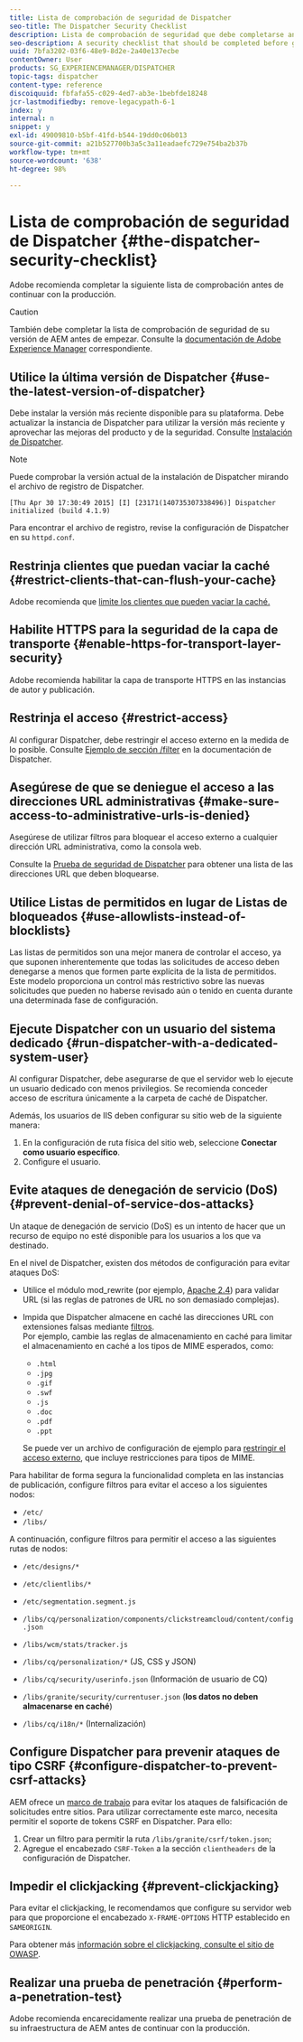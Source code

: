 ```yaml
---
title: Lista de comprobación de seguridad de Dispatcher
seo-title: The Dispatcher Security Checklist
description: Lista de comprobación de seguridad que debe completarse antes de continuar con la producción.
seo-description: A security checklist that should be completed before going on production.
uuid: 7bfa3202-03f6-48e9-8d2e-2a40e137ecbe
contentOwner: User
products: SG_EXPERIENCEMANAGER/DISPATCHER
topic-tags: dispatcher
content-type: reference
discoiquuid: fbfafa55-c029-4ed7-ab3e-1bebfde18248
jcr-lastmodifiedby: remove-legacypath-6-1
index: y
internal: n
snippet: y
exl-id: 49009810-b5bf-41fd-b544-19dd0c06b013
source-git-commit: a21b527700b3a5c3a11eadaefc729e754ba2b37b
workflow-type: tm+mt
source-wordcount: '638'
ht-degree: 98%

---
```


# Lista de comprobación de seguridad de Dispatcher {#the-dispatcher-security-checklist}

<!-- 

Comment Type: remark
Last Modified By: unknown unknown (ims-author-00AF43764F54BE740A490D44@AdobeID)
Last Modified Date: 2015-06-05T05:14:35.365-0400

<p>Food for thought listed on <a href="https://jira.corp.adobe.com/browse/DOC-5649">DOC-5649</a>. To be considered while proof-reading.</p> 
<p> </p>

 -->

Adobe recomienda completar la siguiente lista de comprobación antes de continuar con la producción.

>[!CAUTION]
>
>También debe completar la lista de comprobación de seguridad de su versión de AEM antes de empezar. Consulte la [documentación de Adobe Experience Manager](https://helpx.adobe.com/experience-manager/6-5/sites/administering/using/security-checklist.html) correspondiente.

## Utilice la última versión de Dispatcher {#use-the-latest-version-of-dispatcher}

Debe instalar la versión más reciente disponible para su plataforma. Debe actualizar la instancia de Dispatcher para utilizar la versión más reciente y aprovechar las mejoras del producto y de la seguridad. Consulte [Instalación de Dispatcher](dispatcher-install.md).

>[!NOTE]
>
>Puede comprobar la versión actual de la instalación de Dispatcher mirando el archivo de registro de Dispatcher.
>
>`[Thu Apr 30 17:30:49 2015] [I] [23171(140735307338496)] Dispatcher initialized (build 4.1.9)`
>
>Para encontrar el archivo de registro, revise la configuración de Dispatcher en su `httpd.conf`.

## Restrinja clientes que puedan vaciar la caché {#restrict-clients-that-can-flush-your-cache}

Adobe recomienda que [limite los clientes que pueden vaciar la caché.](dispatcher-configuration.md#limiting-the-clients-that-can-flush-the-cache)

## Habilite HTTPS para la seguridad de la capa de transporte {#enable-https-for-transport-layer-security}

Adobe recomienda habilitar la capa de transporte HTTPS en las instancias de autor y publicación.

<!-- 

Comment Type: remark
Last Modified By: unknown unknown (ims-author-00AF43764F54BE740A490D44@AdobeID)
Last Modified Date: 2015-06-26T04:41:28.841-0400

<p>Recommended to have SSL termination, front end SSL.</p> 
<p>Question is do we want to have SSL communication between dispatcher and AEM instances (publish and/or author).</p> 
<p>We might want to have two items:</p> 
<ul> 
 <li>MUST HTTPS clients -&gt; dispatcher / load balancer</li> 
 <li>NICE load balancer -&gt; dispatcher<br /> </li> 
 <li>NICE dispatcher -&gt; instances if sensitive information such as credit cards / or infrastructure requirements such as DMZ</li> 
</ul>

 -->

## Restrinja el acceso {#restrict-access}

Al configurar Dispatcher, debe restringir el acceso externo en la medida de lo posible. Consulte [Ejemplo de sección /filter](dispatcher-configuration.md#main-pars_184_1_title) en la documentación de Dispatcher.

## Asegúrese de que se deniegue el acceso a las direcciones URL administrativas {#make-sure-access-to-administrative-urls-is-denied}

Asegúrese de utilizar filtros para bloquear el acceso externo a cualquier dirección URL administrativa, como la consola web.

Consulte la [Prueba de seguridad de Dispatcher](dispatcher-configuration.md#testing-dispatcher-security) para obtener una lista de las direcciones URL que deben bloquearse.

## Utilice Listas de permitidos en lugar de Listas de bloqueados {#use-allowlists-instead-of-blocklists}

Las listas de permitidos son una mejor manera de controlar el acceso, ya que suponen inherentemente que todas las solicitudes de acceso deben denegarse a menos que formen parte explícita de la lista de permitidos. Este modelo proporciona un control más restrictivo sobre las nuevas solicitudes que pueden no haberse revisado aún o tenido en cuenta durante una determinada fase de configuración.

## Ejecute Dispatcher con un usuario del sistema dedicado {#run-dispatcher-with-a-dedicated-system-user}

Al configurar Dispatcher, debe asegurarse de que el servidor web lo ejecute un usuario dedicado con menos privilegios. Se recomienda conceder acceso de escritura únicamente a la carpeta de caché de Dispatcher.

Además, los usuarios de IIS deben configurar su sitio web de la siguiente manera:

1. En la configuración de ruta física del sitio web, seleccione **Conectar como usuario específico**.
1. Configure el usuario.

## Evite ataques de denegación de servicio (DoS) {#prevent-denial-of-service-dos-attacks}

Un ataque de denegación de servicio (DoS) es un intento de hacer que un recurso de equipo no esté disponible para los usuarios a los que va destinado.

En el nivel de Dispatcher, existen dos métodos de configuración para evitar ataques DoS: [](https://experienceleague.adobe.com/docs/?lang=es#/filter (Filtros))

* Utilice el módulo mod_rewrite (por ejemplo, [Apache 2.4](https://httpd.apache.org/docs/2.4/mod/mod_rewrite.html)) para validar URL (si las reglas de patrones de URL no son demasiado complejas).

* Impida que Dispatcher almacene en caché las direcciones URL con extensiones falsas mediante [filtros](dispatcher-configuration.md#configuring-access-to-conten-tfilter).\
   Por ejemplo, cambie las reglas de almacenamiento en caché para limitar el almacenamiento en caché a los tipos de MIME esperados, como:

   * `.html`
   * `.jpg`
   * `.gif`
   * `.swf`
   * `.js`
   * `.doc`
   * `.pdf`
   * `.ppt`

   Se puede ver un archivo de configuración de ejemplo para [restringir el acceso externo](#restrict-access), que incluye restricciones para tipos de MIME.

Para habilitar de forma segura la funcionalidad completa en las instancias de publicación, configure filtros para evitar el acceso a los siguientes nodos:

* `/etc/`
* `/libs/`

A continuación, configure filtros para permitir el acceso a las siguientes rutas de nodos:

* `/etc/designs/*`
* `/etc/clientlibs/*`
* `/etc/segmentation.segment.js`
* `/libs/cq/personalization/components/clickstreamcloud/content/config.json`
* `/libs/wcm/stats/tracker.js`
* `/libs/cq/personalization/*` (JS, CSS y JSON)
* `/libs/cq/security/userinfo.json` (Información de usuario de CQ)
* `/libs/granite/security/currentuser.json` (**los datos no deben almacenarse en caché**)

* `/libs/cq/i18n/*` (Internalización)

<!-- 

Comment Type: remark
Last Modified By: unknown unknown (ims-author-00AF43764F54BE740A490D44@AdobeID)
Last Modified Date: 2015-06-26T04:38:17.016-0400

<p>We need to highlight whether a path applies to all versions or specific ones.<br /> </p>

 -->

## Configure Dispatcher para prevenir ataques de tipo CSRF {#configure-dispatcher-to-prevent-csrf-attacks}

AEM ofrece un [marco de trabajo](https://experienceleague.adobe.com/docs/experience-manager-release-information/aem-release-updates/previous-updates/aem-previous-versions.html?lang=es) para evitar los ataques de falsificación de solicitudes entre sitios. Para utilizar correctamente este marco, necesita permitir el soporte de tokens CSRF en Dispatcher. Para ello:

1. Crear un filtro para permitir la ruta `/libs/granite/csrf/token.json`;
1. Agregue el encabezado `CSRF-Token` a la sección `clientheaders` de la configuración de Dispatcher.

## Impedir el clickjacking {#prevent-clickjacking}

Para evitar el clickjacking, le recomendamos que configure su servidor web para que proporcione el encabezado `X-FRAME-OPTIONS` HTTP establecido en `SAMEORIGIN`.

Para obtener más [información sobre el clickjacking, consulte el sitio de OWASP](https://www.owasp.org/index.php/Clickjacking).

## Realizar una prueba de penetración {#perform-a-penetration-test}

Adobe recomienda encarecidamente realizar una prueba de penetración de su infraestructura de AEM antes de continuar con la producción.
